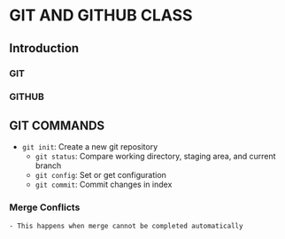 
# GIT AND GITHUB CLASS

## Introduction

### GIT

### GITHUB

## GIT COMMANDS

 - `git init`: Create a new git repository
    - `git status`: Compare working directory, staging area, and current branch
   - `git config`: Set or get configuration
   - `git commit`: Commit changes in index
 ### Merge Conflicts
    - This happens when merge cannot be completed automatically